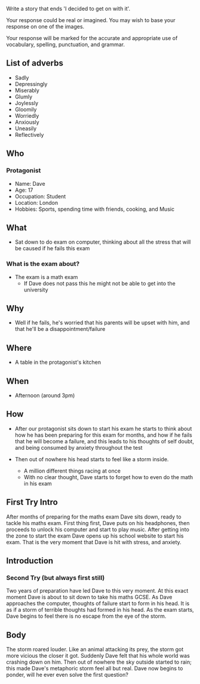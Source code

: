 Write a story that ends 'I decided to get on with it'.

Your response could be real or imagined. You may wish to base
your response on one of the images.

Your response will be marked for the accurate and appropriate
use of vocabulary, spelling, punctuation, and grammar.

## List of adverbs
* Sadly
* Depressingly
* Miserably
* Glumly
* Joylessly
* Gloomily
* Worriedly
* Anxiously
* Uneasily
* Reflectively

## Who
### Protagonist
* Name: Dave
* Age: 17
* Occupation: Student
* Location: London
* Hobbies: Sports, spending time with friends, cooking, and Music

## What
* Sat down to do exam on computer, thinking about all the stress that will be caused if he fails this exam
### What is the exam about?
* The exam is a math exam
    * If Dave does not pass this he might not be able to get into the university

## Why
* Well if he fails, he's worried that his parents will be upset with him, and that he'll be a disappointment/failure

## Where
* A table in the protagonist's kitchen

## When
* Afternoon (around 3pm)

## How
* After our protagonist sits down to start his exam he starts to think
about how he has been preparing for this exam for months, and how if he
fails that he will become a failure, and this leads to his thoughts of self
doubt, and being consumed by anxiety throughout the test

* Then out of nowhere his head starts to feel like a storm inside.
    * A million different things racing at once
    * With no clear thought, Dave starts to forget how to even do the math in
    his exam

## First Try Intro
After months of preparing for the maths exam Dave sits down, ready to tackle
his maths exam. First thing first, Dave puts on his headphones, then proceeds
to unlock his computer and start to play music. After getting into the zone to
start the exam Dave opens up his school website to start his exam. That is the
very moment that Dave is hit with stress, and anxiety.

## Introduction
### Second Try (but always first still)
Two years of preparation have led Dave to this very moment. At this exact
moment Dave is about to sit down to take his maths GCSE. As Dave approaches the
computer, thoughts of failure start to form in his head. It is as if a storm of
terrible thoughts had formed in his head. As the exam starts, Dave begins to
feel there is no escape from the eye of the storm.

## Body
The storm roared louder. Like an animal attacking its prey, the storm got more
vicious the closer it got. Suddenly Dave felt that his whole world was crashing
down on him. Then out of nowhere the sky outside started to rain; this made
Dave's metaphoric storm feel all but real. Dave now begins to ponder, will he
ever even solve the first question?
